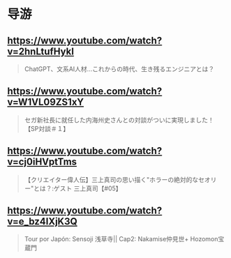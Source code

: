 # 导游


## https://www.youtube.com/watch?v=2hnLtufHykI

> ChatGPT、文系AI人材...これからの時代、生き残るエンジニアとは？

## https://www.youtube.com/watch?v=W1VL09ZS1xY 

> セガ新社長に就任した内海州史さんとの対談がついに実現しました！【SP対談＃１】 

## https://www.youtube.com/watch?v=cj0iHVptTms 

> 【クリエイター偉人伝】三上真司の思い描く"ホラーの絶対的なセオリー"とは？:ゲスト 三上真司【#05】

## https://www.youtube.com/watch?v=e_bz4IXjK3Q

> Tour por Japón: Sensoji 浅草寺|| Cap2: Nakamise仲見世+ Hozomon宝蔵門 
